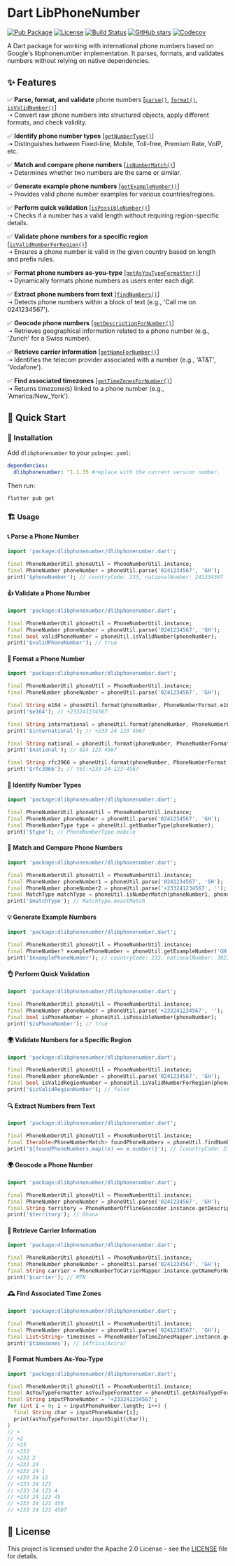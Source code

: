# Dart LibPhoneNumber
[![Pub Package](https://img.shields.io/pub/v/dlibphonenumber.svg)](https://pub.dev/packages/dlibphonenumber)
[![License](https://img.shields.io/badge/license-Apache--2.0-blue.svg)](LICENSE)
[![Build Status](https://github.com/superakabo/dlibphonenumber/actions/workflows/release.yml/badge.svg)](https://github.com/superakabo/dlibphonenumber/actions)
[![GitHub stars](https://img.shields.io/github/stars/superakabo/dlibphonenumber?style=social)](https://github.com/superakabo/dlibphonenumber/stargazers)
[![Codecov](https://codecov.io/gh/superakabo/dlibphonenumber/branch/main/graph/badge.svg)](https://codecov.io/gh/superakabo/dlibphonenumber)


A Dart package for working with international phone numbers based on Google's libphonenumber implementation. It parses, formats, and validates numbers without relying on native dependencies.

## ✨ Features

✅ **Parse, format, and validate** phone numbers [[`parse()`](#parse-a-phone-number), [`format()`](#format-a-phone-number), [`isValidNumber()`](#validate-a-phone-number)]\
➝ Convert raw phone numbers into structured objects, apply different formats, and check validity.

✅ **Identify phone number types** [[`getNumberType()`](#🔢-identify-number-types)]\
➝ Distinguishes between Fixed-line, Mobile, Toll-free, Premium Rate, VoIP, etc.

✅ **Match and compare phone numbers** [[`isNumberMatch()`](#🔄-match-and-compare-phone-numbers)]\
➝ Determines whether two numbers are the same or similar.

✅ **Generate example phone numbers** [[`getExampleNumber()`](#💡-generate-example-numbers)]\
➝ Provides valid phone number examples for various countries/regions.

✅ **Perform quick validation** [[`isPossibleNumber()`](#👌-perform-quick-validation)]\
➝ Checks if a number has a valid length without requiring region-specific details.

✅ **Validate phone numbers for a specific region** [[`isValidNumberForRegion()`](#🌍-validate-numbers-for-a-specific-region)]\
➝ Ensures a phone number is valid in the given country based on length and prefix rules.

✅ **Format phone numbers as-you-type** [[`getAsYouTypeFormatter()`](#📐-format-numbers-as-you-type)]\
➝ Dynamically formats phone numbers as users enter each digit.

✅ **Extract phone numbers from text** [[`findNumbers()`](#🔍-extract-numbers-from-text)]\
➝ Detects phone numbers within a block of text (e.g., 'Call me on 0241234567').

✅ **Geocode phone numbers** [[`getDescriptionForNumber()`](#🌍-geocode-a-phone-number)]\
➝ Retrieves geographical information related to a phone number (e.g., 'Zurich' for a Swiss number).

✅ **Retrieve carrier information** [[`getNameForNumber()`](#📡-retrieve-carrier-information)]\
➝ Identifies the telecom provider associated with a number (e.g., 'AT&T', 'Vodafone').

✅ **Find associated timezones** [[`getTimeZonesForNumber()`](#🕰-find-associated-time-zones)]\
➝ Returns timezone(s) linked to a phone number (e.g., 'America/New_York').

## 🚀 Quick Start

### 📌 Installation

Add `dlibphonenumber` to your `pubspec.yaml`:

```yaml
dependencies:
  dlibphonenumber: ^1.1.35 #replace with the current version number.
```

Then run:

```sh
flutter pub get
```

### 🏗️ Usage

#### 📞 Parse a Phone Number

```dart
import 'package:dlibphonenumber/dlibphonenumber.dart';

final PhoneNumberUtil phoneUtil = PhoneNumberUtil.instance;
final PhoneNumber phoneNumber = phoneUtil.parse('0241234567', 'GH');
print('$phoneNumber'); // countryCode: 233, nationalNumber: 241234567
```

#### 👍 Validate a Phone Number

```dart
import 'package:dlibphonenumber/dlibphonenumber.dart';

final PhoneNumberUtil phoneUtil = PhoneNumberUtil.instance;
final PhoneNumber phoneNumber = phoneUtil.parse('0241234567', 'GH');
final bool validPhoneNumber = phoneUtil.isValidNumber(phoneNumber);
print('$validPhoneNumber'); // true
```

#### 📐 Format a Phone Number

```dart
import 'package:dlibphonenumber/dlibphonenumber.dart';

final PhoneNumberUtil phoneUtil = PhoneNumberUtil.instance;
final PhoneNumber phoneNumber = phoneUtil.parse('0241234567', 'GH');

final String e164 = phoneUtil.format(phoneNumber, PhoneNumberFormat.e164);
print('$e164'); // +233241234567

final String international = phoneUtil.format(phoneNumber, PhoneNumberFormat.international);
print('$international'); // +233 24 123 4567

final String national = phoneUtil.format(phoneNumber, PhoneNumberFormat.national);
print('$national'); // 024 123 4567

final String rfc3966 = phoneUtil.format(phoneNumber, PhoneNumberFormat.rfc3966);
print('$rfc3966'); // tel:+233-24-123-4567
```

#### 🔢 Identify Number Types

```dart
import 'package:dlibphonenumber/dlibphonenumber.dart';

final PhoneNumberUtil phoneUtil = PhoneNumberUtil.instance;
final PhoneNumber phoneNumber = phoneUtil.parse('0241234567', 'GH');
final PhoneNumberType type = phoneUtil.getNumberType(phoneNumber);
print('$type'); // PhoneNumberType.mobile
```

#### 🔄 Match and Compare Phone Numbers

```dart
import 'package:dlibphonenumber/dlibphonenumber.dart';

final PhoneNumberUtil phoneUtil = PhoneNumberUtil.instance;
final PhoneNumber phoneNumber1 = phoneUtil.parse('0241234567', 'GH');
final PhoneNumber phoneNumber2 = phoneUtil.parse('+233241234567', '');
final MatchType matchType = phoneUtil.isNumberMatch(phoneNumber1, phoneNumber2);
print('$matchType'); // MatchType.exactMatch
```

#### 💡 Generate Example Numbers

```dart
import 'package:dlibphonenumber/dlibphonenumber.dart';

final PhoneNumberUtil phoneUtil = PhoneNumberUtil.instance;
final PhoneNumber? examplePhoneNumber = phoneUtil.getExampleNumber('GH');
print('$examplePhoneNumber'); // countryCode: 233, nationalNumber: 302345678
```

#### 👌 Perform Quick Validation

```dart
import 'package:dlibphonenumber/dlibphonenumber.dart';

final PhoneNumberUtil phoneUtil = PhoneNumberUtil.instance;
final PhoneNumber phoneNumber = phoneUtil.parse('+233241234567', '');
final bool isPhoneNumber = phoneUtil.isPossibleNumber(phoneNumber);
print('$isPhoneNumber'); // true
```

#### 🌍 Validate Numbers for a Specific Region

```dart
import 'package:dlibphonenumber/dlibphonenumber.dart';

final PhoneNumberUtil phoneUtil = PhoneNumberUtil.instance;
final PhoneNumber phoneNumber = phoneUtil.parse('0241234567', 'GH');
final bool isValidRegionNumber = phoneUtil.isValidNumberForRegion(phoneNumber, 'US');
print('$isValidRegionNumber'); // false
```


#### 🔍 Extract Numbers from Text

```dart
import 'package:dlibphonenumber/dlibphonenumber.dart';

final PhoneNumberUtil phoneUtil = PhoneNumberUtil.instance;
final Iterable<PhoneNumberMatch> foundPhoneNumbers = phoneUtil.findNumbers('Call me on 0201234567', 'GH');
print('${foundPhoneNumbers.map((e) => e.number)}'); // [countryCode: 233, nationalNumber: 201234567]
```

#### 🌍 Geocode a Phone Number

```dart
import 'package:dlibphonenumber/dlibphonenumber.dart';

final PhoneNumberUtil phoneUtil = PhoneNumberUtil.instance;
final PhoneNumber phoneNumber = phoneUtil.parse('0241234567', 'GH');
final String territory = PhoneNumberOfflineGeocoder.instance.getDescriptionForNumber(phoneNumber, Locale.english);
print('$territory'); // Ghana
```

#### 📡 Retrieve Carrier Information

```dart
import 'package:dlibphonenumber/dlibphonenumber.dart';

final PhoneNumberUtil phoneUtil = PhoneNumberUtil.instance;
final PhoneNumber phoneNumber = phoneUtil.parse('0241234567', 'GH');
final String carrier = PhoneNumberToCarrierMapper.instance.getNameForNumber(phoneNumber, Locale.english);
print('$carrier'); // MTN
```

#### 🕰 Find Associated Time Zones

```dart
import 'package:dlibphonenumber/dlibphonenumber.dart';

final PhoneNumberUtil phoneUtil = PhoneNumberUtil.instance;
final PhoneNumber phoneNumber = phoneUtil.parse('0241234567', 'GH');
final List<String> timezones = PhoneNumberToTimeZonesMapper.instance.getTimeZonesForNumber(phoneNumber);
print('$timezones'); // [Africa/Accra]
```

#### 📐 Format Numbers As-You-Type

```dart
import 'package:dlibphonenumber/dlibphonenumber.dart';

final PhoneNumberUtil phoneUtil = PhoneNumberUtil.instance;
final AsYouTypeFormatter asYouTypeFormatter = phoneUtil.getAsYouTypeFormatter('GH');
final String inputPhoneNumber = '+233241234567';
for (int i = 0; i < inputPhoneNumber.length; i++) {
  final String char = inputPhoneNumber[i];
  print(asYouTypeFormatter.inputDigit(char));
}
// +
// +2
// +23
// +233
// +233 2
// +233 24
// +233 24 1
// +233 24 12
// +233 24 123
// +233 24 123 4
// +233 24 123 45
// +233 24 123 456
// +233 24 123 4567
```

## 📜 License

This project is licensed under the Apache 2.0 License - see the [LICENSE](LICENSE) file for details.
